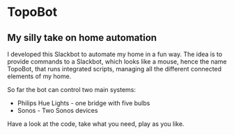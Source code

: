 # TopoBot
## My silly take on home automation

I developed this Slackbot to automate my home in a fun way. The idea is to provide commands to a Slackbot, which looks like a mouse, hence the name TopoBot, that runs integrated scripts, managing all the different connected elements of my home.

So far the bot can control two main systems:
* Philips Hue Lights - one bridge with five bulbs
* Sonos - Two Sonos devices

Have a look at the code, take what you need, play as you like.
